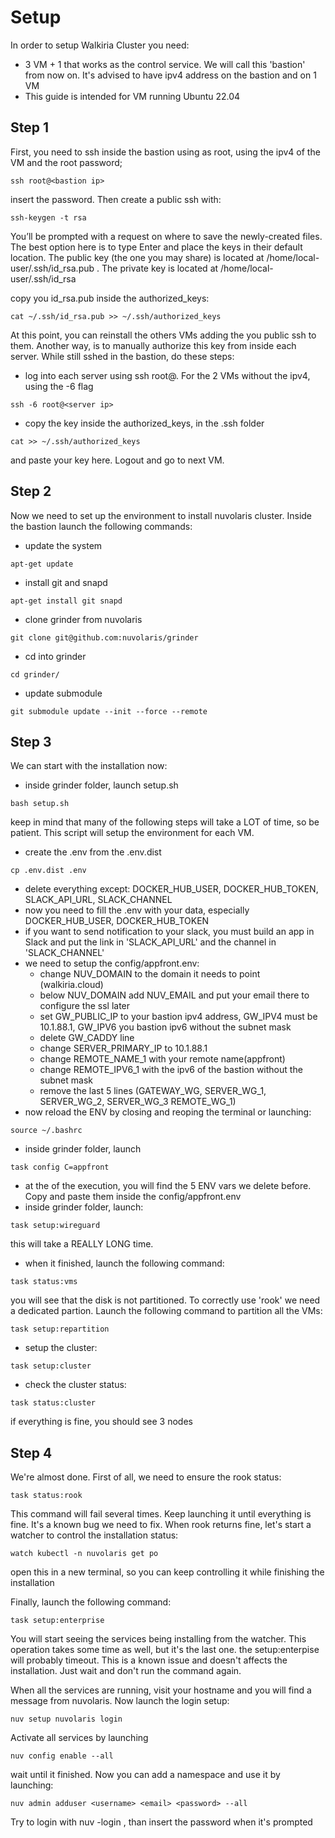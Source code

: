 # Setup

In order to setup Walkiria Cluster you need:
- 3 VM + 1 that works as the control service. We will call this 'bastion' from now on. It's advised to have ipv4 address on the bastion and on 1 VM
- This guide is intended for VM running Ubuntu 22.04
    
## Step 1

First, you need to ssh inside the bastion using as root, using the ipv4 of the VM and the root password;
```
ssh root@<bastion ip>
```
insert the password. Then create a public ssh with:
```
ssh-keygen -t rsa
```
You’ll be prompted with a request on where to save the newly-created files.
The best option here is to type Enter and place the keys in their default location.
The public key (the one you may share) is located at /home/local-user/.ssh/id_rsa.pub . The private key is located at /home/local-user/.ssh/id_rsa

copy you id_rsa.pub inside the authorized_keys:
```
cat ~/.ssh/id_rsa.pub >> ~/.ssh/authorized_keys
```

At this point, you can reinstall the others VMs adding the you public ssh to them.
Another way, is to manually authorize this key from inside each server. While still sshed in the bastion, do these steps:
- log into each server using ssh root@<server ip>. For the 2 VMs without the ipv4, using the -6 flag
```
ssh -6 root@<server ip>
```
- copy the key inside the authorized_keys, in the .ssh folder
```
cat >> ~/.ssh/authorized_keys
```
and paste your key here. Logout and go to next VM.
    <!-- - you can also use this command to ease the process:
    ```
    cat ~/.ssh/id_rsa.pub | ssh root@remote_server "cat >> ~/.ssh/authorized_keys"
    ``` -->
    <!-- where you must change remote_server with each server and add '-6' flag for the ipv6 address -->

## Step 2

Now we need to set up the environment to install nuvolaris cluster. Inside the bastion launch the following commands:
- update the system
``` 
apt-get update
```
- install git and snapd
```
apt-get install git snapd
```
- clone grinder from nuvolaris
```
git clone git@github.com:nuvolaris/grinder
```
- cd into grinder
```
cd grinder/
```
- update submodule
```
git submodule update --init --force --remote
```

## Step 3

We can start with the installation now:
- inside grinder folder, launch setup.sh
```
bash setup.sh
```
keep in mind that many of the following steps will take a LOT of time, so be patient. This script will setup the environment for each VM.
- create the .env from the .env.dist
```
cp .env.dist .env
```
- delete everything except: DOCKER_HUB_USER, DOCKER_HUB_TOKEN, SLACK_API_URL, SLACK_CHANNEL
- now you need to fill the .env with your data, especially DOCKER_HUB_USER, DOCKER_HUB_TOKEN
- if you want to send notification to your slack, you must build an app in Slack and put the link in 'SLACK_API_URL' and the channel in 'SLACK_CHANNEL'
- we need to setup the config/appfront.env:
    - change NUV_DOMAIN to the domain it needs to point (walkiria.cloud)
    - below NUV_DOMAIN add NUV_EMAIL and put your email there to configure the ssl later
    - set GW_PUBLIC_IP to your bastion ipv4 address, GW_IPV4 must be 10.1.88.1, GW_IPV6 you bastion ipv6 without the subnet mask
    - delete GW_CADDY line
    - change SERVER_PRIMARY_IP to 10.1.88.1
    - change REMOTE_NAME_1 with your remote name(appfront)
    - change REMOTE_IPV6_1 with the ipv6 of the bastion without the subnet mask
    - remove the last 5 lines (GATEWAY_WG, SERVER_WG_1, SERVER_WG_2, SERVER_WG_3 REMOTE_WG_1)
- now reload the ENV by closing and reoping the terminal or launching:
```
source ~/.bashrc
```
- inside grinder folder, launch
```
task config C=appfront
```
- at the of the execution, you will find the 5 ENV vars we delete before. Copy and paste them inside the config/appfront.env
- inside grinder folder, launch:
```
task setup:wireguard
```
this will take a REALLY LONG time.
- when it finished, launch the following command:
```
task status:vms
```
you will see that the disk is not partitioned. To correctly use 'rook' we need a dedicated partion. Launch the following command to partition all the VMs:
```
task setup:repartition
```
- setup the cluster:
```
task setup:cluster
```
- check the cluster status:
```
task status:cluster
```
if everything is fine, you should see 3 nodes

## Step 4

We're almost done.
First of all, we need to ensure the rook status:
```
task status:rook
```
This command will fail several times. Keep launching it until everything is fine. It's a known bug we need to fix.
When rook returns fine, let's start a watcher to control the installation status:
```
watch kubectl -n nuvolaris get po
```
open this in a new terminal, so you can keep controlling it while finishing the installation

Finally, launch the following command:
```
task setup:enterprise
```
You will start seeing the services being installing from the watcher. This operation takes some time as well, but it's the last one.
the setup:enterpise will probably timeout. This is a known issue and doesn't affects the installation. Just wait and don't run the command again.

When all the services are running, visit your hostname and you will find a message from nuvolaris.
Now launch the login setup:
```
nuv setup nuvolaris login
```
Activate all services by launching
```
nuv config enable --all
```
wait until it finished. Now you can add a namespace and use it by launching:
```
nuv admin adduser <username> <email> <password> --all
```
Try to login with nuv -login <host> <username>, than insert the password when it's prompted
